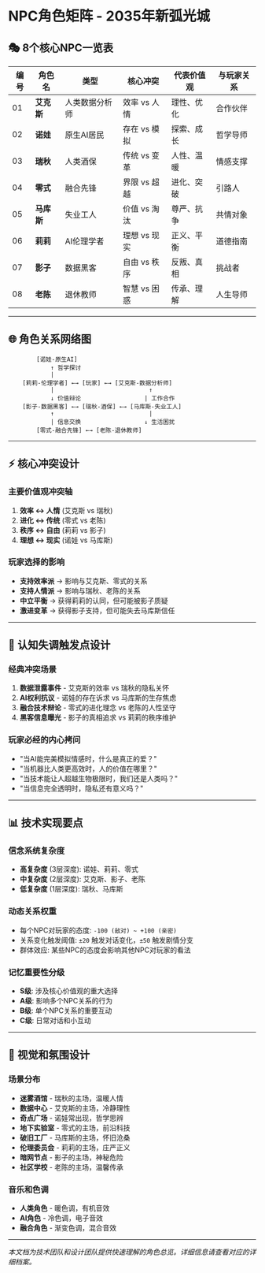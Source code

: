 # NPC角色矩阵 - 2035年新弧光城

## 🎭 **8个核心NPC一览表**

| 编号 | 角色名 | 类型 | 核心冲突 | 代表价值观 | 与玩家关系 |
|------|--------|------|----------|------------|------------|
| 01 | **艾克斯** | 人类数据分析师 | 效率 vs 人情 | 理性、优化 | 合作伙伴 |
| 02 | **诺娃** | 原生AI居民 | 存在 vs 模拟 | 探索、成长 | 哲学导师 |
| 03 | **瑞秋** | 人类酒保 | 传统 vs 变革 | 人性、温暖 | 情感支撑 |
| 04 | **零式** | 融合先锋 | 界限 vs 超越 | 进化、突破 | 引路人 |
| 05 | **马库斯** | 失业工人 | 价值 vs 淘汰 | 尊严、抗争 | 共情对象 |
| 06 | **莉莉** | AI伦理学者 | 理想 vs 现实 | 正义、平衡 | 道德指南 |
| 07 | **影子** | 数据黑客 | 自由 vs 秩序 | 反叛、真相 | 挑战者 |
| 08 | **老陈** | 退休教师 | 智慧 vs 困惑 | 传承、理解 | 人生导师 |

---

## 🌐 **角色关系网络图**

```
        [诺娃-原生AI]
            ↑ 哲学探讨
            |
    [莉莉-伦理学者] ←→ [玩家] ←→ [艾克斯-数据分析师]
            |                           ↑
            ↓ 价值辩论                  | 工作合作
    [影子-数据黑客] ←→ [瑞秋-酒保] ←→ [马库斯-失业工人]
            ↑                           |
            | 信息交换                  ↓ 生活困扰
        [零式-融合先锋] ←→ [老陈-退休教师]
```

---

## ⚡ **核心冲突设计**

### **主要价值观冲突轴**
1. **效率 ↔ 人情** (艾克斯 vs 瑞秋)
2. **进化 ↔ 传统** (零式 vs 老陈)  
3. **秩序 ↔ 自由** (莉莉 vs 影子)
4. **理想 ↔ 现实** (诺娃 vs 马库斯)

### **玩家选择的影响**
- **支持效率派** → 影响与艾克斯、零式的关系
- **支持人情派** → 影响与瑞秋、老陈的关系
- **中立平衡** → 获得莉莉的认同，但可能被影子质疑
- **激进变革** → 获得影子支持，但可能失去马库斯信任

---

## 🎯 **认知失调触发点设计**

### **经典冲突场景**
1. **数据泄露事件** - 艾克斯的效率 vs 瑞秋的隐私关怀
2. **AI权利抗议** - 诺娃的存在诉求 vs 马库斯的生存焦虑
3. **融合技术辩论** - 零式的进化理念 vs 老陈的人性坚守
4. **黑客信息曝光** - 影子的真相追求 vs 莉莉的秩序维护

### **玩家必经的内心拷问**
- "当AI能完美模拟情感时，什么是真正的爱？"
- "当机器比人类更高效时，人的价值在哪里？"
- "当技术能让人超越生物极限时，我们还是人类吗？"
- "当信息完全透明时，隐私还有意义吗？"

---

## 📊 **技术实现要点**

### **信念系统复杂度**
- **高复杂度** (3层深度): 诺娃、莉莉、零式
- **中复杂度** (2层深度): 艾克斯、影子、老陈
- **低复杂度** (1层深度): 瑞秋、马库斯

### **动态关系权重**
- 每个NPC对玩家的态度: `-100 (敌对) ~ +100 (亲密)`
- 关系变化触发阈值: `±20` 触发对话变化，`±50` 触发剧情分支
- 群体效应: 某些NPC的态度会影响其他NPC对玩家的看法

### **记忆重要性分级**
- **S级**: 涉及核心价值观的重大选择
- **A级**: 影响多个NPC关系的行为
- **B级**: 单个NPC关系的重要互动
- **C级**: 日常对话和小互动

---

## 🎨 **视觉和氛围设计**

### **场景分布**
- **迷雾酒馆** - 瑞秋的主场，温暖人情
- **数据中心** - 艾克斯的主场，冷静理性
- **奇点广场** - 诺娃常出现，哲学思辨
- **地下实验室** - 零式的主场，前沿科技
- **破旧工厂** - 马库斯的主场，怀旧沧桑
- **伦理委员会** - 莉莉的主场，庄严正义
- **暗网节点** - 影子的主场，神秘危险
- **社区学校** - 老陈的主场，温馨传承

### **音乐和色调**
- **人类角色** - 暖色调，有机音效
- **AI角色** - 冷色调，电子音效  
- **融合角色** - 渐变色调，混合音效

---

*本文档为技术团队和设计团队提供快速理解的角色总览。详细信息请查看对应的详细档案。*
